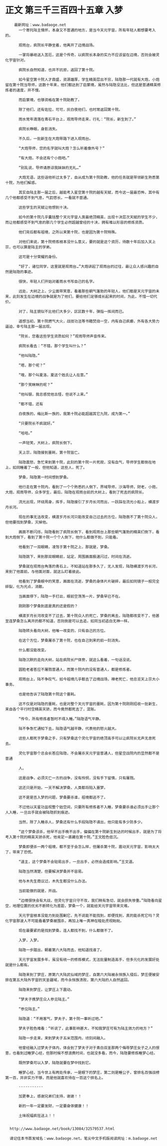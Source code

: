# 正文 第三千三百四十五章 入梦
        最新网址：www.badaoge.net
          一个寄托陆主情怀，本身又不普通的地方，是当今天元宇宙，所有年轻人都想要考入的。
      
          观雨台，疯院长平静坐着，他离开了边境战场。
      
          一掌将暴岐送入苦厄，这是个传奇，以疯院长本身的实力不应该留在边境，否则会被灵化宇宙针对。
      
          疯院长自然知道，也并不抗拒，返回了第十院。
      
          如今星空第十院人才鼎盛，资源雄厚，学生精英层出不穷，陆隐那一代就有大炮，小炮留在第十院当导师，这数十年来，他们都达到了启蒙境，虽然与陆隐没法比，但这是普通精英修炼者的速度，并不慢。
      
          而启蒙境，也够资格在第十院助教了。
      
          除了他们，还有佐拉，可可，灰白夜他们，也时常返回第十院。
      
          雨水常年滴落在青石平台上，观雨导师走来，行礼：“院长，新生到了。”
      
          疯院长睁眼，身影消失。
      
          不久后，一批新生在大炮带路下进入观雨台。
      
          “大炮导师，您的名字就叫大炮？怎么听着像外号？”
      
          “有大炮，不会还有个小炮吧。”
      
          “别乱说，导师请原谅我妹妹的无礼…”
      
          大炮无语，这些话他听过太多了，自从成为第十院助教，他的任务就是带领新生熟悉第十院，为他们解惑。
      
          其实自陆主那一届之后，越能考入星空第十院的越有天赋，而今这一届最恐怖，其中有几个他都感受不到气息，气韵悠长，一看就不普通。
      
          这些学生的天赋让他想到十决。
      
          如今的第十院几乎囊括整个天元宇宙人类最绝顶精英，出现十决层次天赋的学生不少，而让他都感受不到气息的那几个学生必然超越曾经的十决，拥有难以形容的修炼资质。
      
          他们背后都有祖境，之所以来第十院，也是因为第十院特殊。
      
          对他们来说，第十院修炼根本没什么意义，要的就是这个资历，待数十年后加入天上宗，也可以算是陆主的学弟。
      
          这可是十分荣耀的身份。
      
          “好了，诸位同学，这里就是观雨台…”大炮讲起了观雨台的过往，最让众人感兴趣的自然是陆隐的事迹。
      
          很快，年轻人们开始对着雨水书写自己的名字。
      
          远处，大树之上，少尘面带笑意，看着那些朝气蓬勃的年轻人，他们都是天元宇宙的未来，此刻发生在边境的战争就是为了他们，要给他们足够成长起来的时间，为此，不惜一切代价。
      
          对了，陆主貌似不比他们大多少，区区数十年，弹指一挥间而已。
      
          遥想当初，第十院燃气大火，战技功法等书籍焚烧一空，内有自己疯癫，外有各大势力逼迫，幸亏陆主那一届出现。
      
          “院长，您看这些学生资质如何？”观雨导师声音传来。
      
          疯院长看去：“不错，那个学生叫什么？”
      
          “他叫陆隐。”
      
          “嗯，那个呢？”
      
          “哦，那个叫夏洛，夏这个姓氏让人在意。”
      
          “那个笑眯眯的呢？”
      
          “他叫银，我总感觉他古怪，但说不上来。”
      
          “都不错，还有
      
          白夜族的，梅比斯一族的，我第十院必能超越其它九院，成为第一。”
      
          “只要院长不疯就好。”
      
          “哈哈。”
      
          一声轻笑，大树上，疯院长倒下。
      
          天上宗，陆隐接到噩耗，第十院皆亡。
      
          陆隐震怒，急忙来到第十院，此刻的第十院一片死寂，没有血气，导师学生都倒在地上，如同睡着了一般，但他知道，这些人，死了。
      
          梦桑，陆隐第一时间想到梦桑。
      
          他行走在第十院内，看到了一个个熟悉的人倒下，界域导师，沙海导师，财老，小炮，大炮，观雨导师，众多学生，最后，陆隐在观雨台前的大树上，看到了死去的疯院长。
      
          流光出现，环绕周身，挥手，陆隐接引了岁月长河而出，一跃踩在流光小船上，横渡岁月长河。
      
          现在的事无法改变，横渡岁月长河只能改变自己过去的方位，陆隐救不了第十院众人，但他要找到梦桑，灭掉他。
      
          画面不断闪烁，陆隐看到了疯院长倒下，看到观雨台上那些朝气蓬勃的精英们倒下，看到大炮倒下，看到了第十院一个个人倒下，他什么都做不到，只能看。
      
          他看到了一双眼睛，凌驾于第十院之上，那就是，梦桑。
      
          陆隐跳下，来到那双眼睛前，站定，周围画面极速闪过，时间在流逝。
      
          梦桑就在观雨台角落的青石上，不知道站在那多久了，无人发现，陆隐横渡岁月长河，来到了他面前，与他面对面，就这么盯着彼此。
      
          他看到了梦桑眼中的笑意，画面在流逝，梦桑的身体片片破碎，最后如同镜子一般完全碎裂，化为光点，消散。
      
          当画面停下，陆隐一手打出，眼前空荡荡一片，梦桑早已不在。
      
          刚刚那个梦桑到底是真的还是假的？
      
          横渡岁月长河改变不了过去，第十院众人的死亡，梦桑的离去，陆隐都改变不了，他甚至连梦桑怎么离开的都不知道，否则倒是可以去追，如同当初追白无神一样。
      
          陆隐转头看向大树，他唯一改变的，只有自己的方位。
      
          在这个方位，梦桑屠杀了第十院，也在自己到来的前一刻消失。
      
          什么都没能改变。
      
          陆隐沉默的走向大树，站在疯院长尸体旁，就这么看着，一句话没说。
      
          圆脸老者答应不屠戮普通人，而第十院内的没有普通人，都是修炼者。
      
          观雨台上，陆不争叹气，如今祖境几乎都去了边境战场，禅老死亡，他总览天上宗大小事务。
      
          也是他告诉了陆隐第十院这个噩耗。
      
          这不仅是对陆隐的噩耗，也是对整个天元宇宙的噩耗，因为第十院刚刚招收一批新生，来自各个平行时空精英天骄，而今竟然都死去了，混账。
      
          “传令，所有修炼者暂时不得入睡。”陆隐语气平静。
      
          陆不争急忙通知下去，陆隐语气越平静，代表他的怒火越大。
      
          这些人都死于梦桑之手，只有梦桑这个灵化宇宙的绝顶高手可以让疯院长无声无息死去。
      
          灵化宇宙那个总会长答应陆隐，不会屠杀天元宇宙普通人，但星空战院内的显然都不是普通
      
          人。
      
          这是战争，必须灭亡一方的战争，没有怜悯，没有手下留情，只有屠戮。
      
          这还只是开始，一天不解决梦桑，人类都将陷入噩梦。
      
          这不是是否入梦的问题，梦桑要杀谁，祖境都逃不了。
      
          不过他以天星功监视整个始空间，只要所有修炼者不入睡，梦桑要杀谁必须出手让那个人入睡，一旦出手就会被陆隐抓到痕迹。
      
          当然，除了入睡杀人，梦桑还有什么手段陆隐不请出，他只能有多少防多少。
      
          “这个梦桑该杀，他早不出手晚不出手，偏偏在第十院新生到达的时候出手，就是为了将考入第十院的精英天骄杀死，他肯定一直藏在第十院。”王文脸色低沉。
      
          梦桑即便杀一两个祖境，都不至于会怎么样，但屠杀第十院，震动天元宇宙，影响太大了，带来了恐慌。
      
          “道主，这个梦桑不会轻易出手，一旦出手，必然会造成影响。”王文道。
      
          陆隐当然清楚，但要解决梦桑并不容易。
      
          他与木先生商议过，木先生都没什么办法。
      
          当前能做的就是，开战。
      
          “边境很快会有大战，但灵化宇宙只守不攻，我们稍有急切，就会损失惨重。”陆隐看向星空，地理位置的优劣不断转化为差距，梦桑一个，就能给天元宇宙带来灾难。
      
          天元宇宙根本没能力到处围剿它，先不说能不能找到，即便找到，真的能杀死它吗？灵化宇宙那波人不可能看着梦桑被围杀，再加上唯一真神在暗处虎视眈眈。
      
          现在最要紧的是找到梦桑，连人都找不到，什么都做不了。
      
          入梦，入梦。
      
          陆隐一步踏出，朝着第六大陆而去，他知道找谁了。
      
          天元宇宙发展多年，虽没有统一的修炼模式，无法批量制造高手，但多元化的发展好处就是什么都有。
      
          陆隐来到了梦庄，原第六大陆武仙域的梦庄，自第六大陆被永恒族入侵后，梦庄便被安排在第五大陆外宇宙的天圣疆域，而今永恒族溃败，第六大陆的人自然返回。
      
          陆隐来到梦庄，让梦庄上下震动。
      
          “梦夫子携梦庄众人参见陆主。”
      
          “参见陆主。”
      
          陆隐道：“不用客气，梦夫子，第十院一事听过吧。”
      
          梦夫子脸色难看：“听说了，此事影响甚大，不知我梦庄可有为陆主效力的地方？”
      
          陆隐一步走来，来到梦夫子五米范围内，顷刻间融入。
      
          他曾经融入过梦夫子体内，体会到了梦夫子对于青白双圣那两个侮辱梦庄女子之人的恨意，也看到过睡梦心经，但那时候不想浪费时间，也就没多看，而今，陆隐要修炼睡梦心经。
      
          既然梦桑可以入梦，陆隐就要在梦中找到它。
      
          睡梦心经，当今世上有两处传承，一是眼下的梦庄，第二则是睡公子，曾排名百强战榜第一百，并非实力不够，而是他就喜欢待在一百这个排名上。
      
          -----------
      
          加更奉上，感谢兄弟们支持，谢谢！！
      
          新的一年一定要发财，一定要身体健康！！
      
          土味祝福疯狂送上！！
      
      
      http://www.badaoge.net/book/13084/32579537.html
      
      请记住本书首发域名：www.badaoge.net。笔尖中文手机版阅读网址：m.badaoge.net